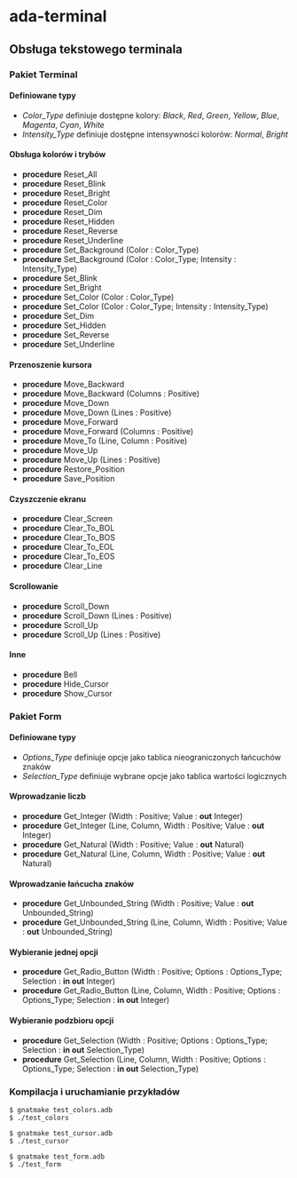 # ada-terminal
## Obsługa tekstowego terminala

### Pakiet Terminal

#### Definiowane typy

- _Color_Type_ definiuje dostępne kolory: _Black_, _Red_, _Green_, _Yellow_, _Blue_, _Magenta_, _Cyan_, _White_
- _Intensity_Type_ definiuje dostępne intensywności kolorów: _Normal_, _Bright_

#### Obsługa kolorów i trybów

- **procedure** Reset_All
- **procedure** Reset_Blink
- **procedure** Reset_Bright
- **procedure** Reset_Color
- **procedure** Reset_Dim
- **procedure** Reset_Hidden
- **procedure** Reset_Reverse
- **procedure** Reset_Underline
- **procedure** Set_Background (Color : Color_Type)
- **procedure** Set_Background (Color : Color_Type; Intensity : Intensity_Type)
- **procedure** Set_Blink
- **procedure** Set_Bright
- **procedure** Set_Color (Color : Color_Type)
- **procedure** Set_Color (Color : Color_Type; Intensity : Intensity_Type)
- **procedure** Set_Dim
- **procedure** Set_Hidden
- **procedure** Set_Reverse
- **procedure** Set_Underline

#### Przenoszenie kursora

- **procedure** Move_Backward
- **procedure** Move_Backward (Columns : Positive)
- **procedure** Move_Down
- **procedure** Move_Down (Lines : Positive)
- **procedure** Move_Forward
- **procedure** Move_Forward (Columns : Positive)
- **procedure** Move_To (Line, Column : Positive)
- **procedure** Move_Up
- **procedure** Move_Up (Lines : Positive)
- **procedure** Restore_Position
- **procedure** Save_Position

#### Czyszczenie ekranu

- **procedure** Clear_Screen
- **procedure** Clear_To_BOL
- **procedure** Clear_To_BOS
- **procedure** Clear_To_EOL
- **procedure** Clear_To_EOS
- **procedure** Clear_Line

#### Scrollowanie

- **procedure** Scroll_Down 
- **procedure** Scroll_Down (Lines : Positive)
- **procedure** Scroll_Up
- **procedure** Scroll_Up (Lines : Positive)

#### Inne

- **procedure** Bell
- **procedure** Hide_Cursor
- **procedure** Show_Cursor

### Pakiet Form

#### Definiowane typy

- _Options_Type_ definiuje opcje jako tablica nieograniczonych łańcuchów znaków
- _Selection_Type_ definiuje wybrane opcje jako tablica wartości logicznych

#### Wprowadzanie liczb

- **procedure** Get_Integer (Width : Positive; Value : **out** Integer)
- **procedure** Get_Integer (Line, Column, Width : Positive; Value : **out** Integer)
- **procedure** Get_Natural (Width : Positive; Value : **out** Natural)
- **procedure** Get_Natural (Line, Column, Width : Positive; Value : **out** Natural)
 
#### Wprowadzanie łańcucha znaków

- **procedure** Get_Unbounded_String (Width : Positive; Value : **out** Unbounded_String)
- **procedure** Get_Unbounded_String (Line, Column, Width : Positive; Value : **out** Unbounded_String)

#### Wybieranie jednej opcji

- **procedure** Get_Radio_Button (Width : Positive; Options : Options_Type; Selection : **in out** Integer)
- **procedure** Get_Radio_Button (Line, Column, Width : Positive; Options : Options_Type; Selection : **in out** Integer) 

#### Wybieranie podzbioru opcji

- **procedure** Get_Selection (Width : Positive; Options : Options_Type; Selection : **in out** Selection_Type)
- **procedure** Get_Selection (Line, Column, Width : Positive; Options : Options_Type; Selection : **in out** Selection_Type) 

### Kompilacja i uruchamianie przykładów

``` 
$ gnatmake test_colors.adb
$ ./test_colors
```

``` 
$ gnatmake test_cursor.adb
$ ./test_cursor
```

``` 
$ gnatmake test_form.adb
$ ./test_form
```
